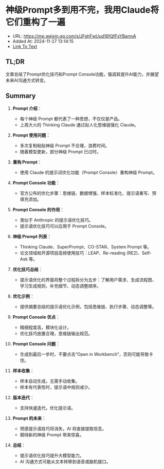 # 神级Prompt多到用不完，我用Claude将它们重构了一遍
- URL: https://mp.weixin.qq.com/s/JFghFwUud16fQfFsYBamvA
- Added At: 2024-11-27 13:14:15
- [Link To Text](2024-11-27-神级prompt多到用不完，我用claude将它们重构了一遍_raw.md)

## TL;DR
文章总结了Prompt优化技巧和Prompt Console功能，强调其提升AI能力，并展望未来AI沟通方式转变。

## Summary
1. **Prompt 介绍**：
   - 每个神级 Prompt 都代表了一种思想，不仅仅是产品。
   - 上周大火的 Thinking Claude 通过拟人化思维链强化 Claude。

2. **Prompt 使用问题**：
   - 多次复制粘贴神级 Prompt 不合理，浪费时间。
   - 随着模型更新，部分神级 Prompt 已过时。

3. **重构 Prompt**：
   - 使用 Claude 的提示词优化功能（Prompt Console）重构神级 Prompt。

4. **Prompt Console 功能**：
   - 官方公布的优化步骤：思维链、数据增强、样本标准化、提示语重写、预填充添加。

5. **Prompt Console 的作用**：
   - 类似于 Anthropic 的提示语优化技巧。
   - 提示语优化技巧可以应用于 Prompt Console。

6. **神级 Prompt 列表**：
   - Thinking Claude、SuperPrompt、CO-STAR、System Prompt 等。
   - 论文领域和开源项目高频使用技巧：LEAP、Re-reading (RE2)、Self-Ask 等。

7. **优化技巧总结**：
   - 提示语优化的界面将整个过程拆分为五步：了解用户需求、生成流程图、学习生成规则、补充细节、动态调整顺序。

8. **优化示例**：
   - 提供摘要总结的提示语优化示例，包括思维链、执行步骤、动态调整等。

9. **Prompt Console 优点**：
   - 精细程度高，模块化设计。
   - 优化技巧放置合理，思维链输出规范。

10. **Prompt Console 问题**：
    - 生成到最后一步时，不要点击“Open in Workbench”，否则可能导致卡住。

11. **样本收集**：
    - 样本自动生成，无需手动收集。
    - 样本有代表性时，提示语中规则减少。

12. **版本迭代**：
    - 支持快速迭代，优化提示语。

13. **Prompt 的未来**：
    - 预感提示语技巧将消失，AI 将直接提取信息。
    - 期待新的神级 Prompt 带来惊喜。

14. **总结**：
    - 提示语优化技巧提升大模型能力。
    - AI 沟通方式可能从文本转移到语音或脑机接口。
